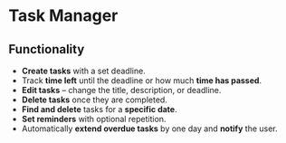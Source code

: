 # Task Manager

## Functionality

*   **Create tasks** with a set deadline.
*   Track **time left** until the deadline or how much **time has passed**.
*   **Edit tasks** – change the title, description, or deadline.
*   **Delete tasks** once they are completed.
*   **Find and delete** tasks for a **specific date**.
*   **Set reminders** with optional repetition.
*   Automatically **extend overdue tasks** by one day and **notify** the user.
